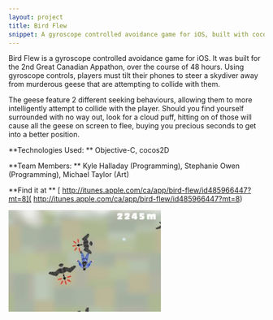 ```yaml
---
layout: project
title: Bird Flew
snippet: A gyroscope controlled avoidance game for iOS, built with cocos2D. Features seeking and fleeing ai behaviours.
---
```


Bird Flew is a gyroscope controlled avoidance game for iOS. It was built for the 2nd Great Canadian Appathon, over the course of 48 hours. Using gyroscope controls, players must tilt their phones to steer a skydiver away from murderous geese that are attempting to collide with them. 

The geese feature 2 different seeking behaviours, allowing them to more intelligently attempt to collide with the player. Should you find yourself surrounded with no way out, look for a cloud puff, hitting on of those will cause all the geese on screen to flee, buying you precious seconds to get into a better position.

**Technologies Used: ** Objective-C, cocos2D

**Team Members: ** Kyle Halladay (Programming), Stephanie Owen (Programming), Michael Taylor (Art)

**Find it at ** [ http://itunes.apple.com/ca/app/bird-flew/id485966447?mt=8]( http://itunes.apple.com/ca/app/bird-flew/id485966447?mt=8)

![Screenshot 1](/images/project_screens/birdflew1.jpg)